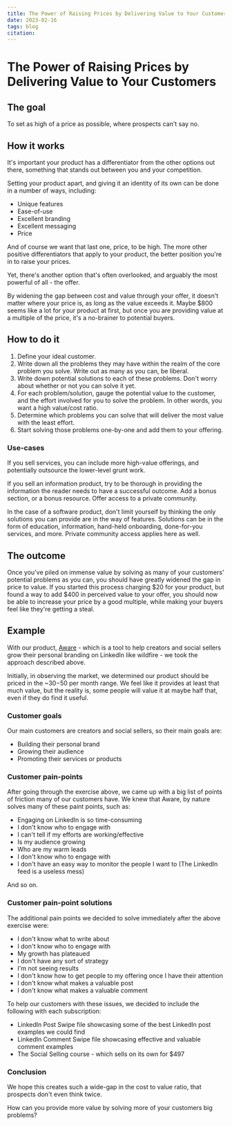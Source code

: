 ```yaml
---
title: The Power of Raising Prices by Delivering Value to Your Customers
date: 2023-02-16
tags: blog
citation: 
---
```


# The Power of Raising Prices by Delivering Value to Your Customers

## The goal

To set as high of a price as possible, where prospects can't say no.

## How it works

It's important your product has a differentiator from the other options out there, something that stands out between you and your competition.

Setting your product apart, and giving it an identity of its own can be done in a number of ways, including:
* Unique features
* Ease-of-use
* Excellent branding
* Excellent messaging
* Price

And of course we want that last one, price, to be high. The more other positive differentiators that apply to your product, the better position you're in to raise your prices.

Yet, there's another option that's often overlooked, and arguably the most powerful of all - the offer.

By widening the gap between cost and value through your offer, it doesn't matter where your price is, as long as the value exceeds it. Maybe $800 seems like a lot for your product at first, but once you are providing value at a multiple of the price, it's a no-brainer to potential buyers.

## How to do it

1. Define your ideal customer.
2. Write down all the problems they may have within the realm of the core problem you solve. Write out as many as you can, be liberal.
3. Write down potential solutions to each of these problems. Don't worry about whether or not you can solve it yet.
4. For each problem/solution, gauge the potential value to the customer, and the effort involved for you to solve the problem. In other words, you want a high value/cost ratio.
5. Determine which problems you can solve that will deliver the most value with the least effort.
6. Start solving those problems one-by-one and add them to your offering.

### Use-cases

If you sell services, you can include more high-value offerings, and potentially outsource the lower-level grunt work.

If you sell an information product, try to be thorough in providing the information the reader needs to have a successful outcome. Add a bonus section, or a bonus resource. Offer access to a private community.

In the case of a software product, don't limit yourself by thinking the only solutions you can provide are in the way of features. Solutions can be in the form of education, information, hand-held onboarding, done-for-you services, and more. Private community access applies here as well.

## The outcome

Once you've piled on immense value by solving as many of your customers' potential problems as you can, you should have greatly widened the gap in price to value. If you started this process charging $20 for your product, but found a way to add $400 in perceived value to your offer, you should now be able to increase your price by a good multiple, while making your buyers feel like they're getting a steal.

## Example

With our product, [Aware](https://www.useaware.co) - which is a tool to help creators and social sellers grow their personal branding on LinkedIn like wildfire - we took the approach described above.

Initially, in observing the market, we determined our product should be priced in the ~$30-$50 per month range. We feel like it provides at least that much value, but the reality is, some people will value it at maybe half that, even if they do find it useful.

### Customer goals

Our main customers are creators and social sellers, so their main goals are:
* Building their personal brand
* Growing their audience
* Promoting their services or products

### Customer pain-points

After going through the exercise above, we came up with a big list of points of friction many of our customers have. We knew that Aware, by nature solves many of these paint points, such as:
* Engaging on LinkedIn is so time-consuming
* I don't know who to engage with
* I can't tell if my efforts are working/effective
* Is my audience growing
* Who are my warm leads
* I don't know who to engage with
* I don't have an easy way to monitor the people I want to (The LinkedIn feed is a useless mess)

And so on.

### Customer pain-point solutions

The additional pain points we decided to solve immediately after the above exercise were:
* I don't know what to write about
* I don't know who to engage with
* My growth has plateaued
* I don't have any sort of strategy
* I'm not seeing results
* I don't know how to get people to my offering once I have their attention
* I don't know what makes a valuable post
* I don't know what makes a valuable comment

To help our customers with these issues, we decided to include the following with each subscription:
* LinkedIn Post Swipe file showcasing some of the best LinkedIn post examples we could find
* LinkedIn Comment Swipe file showcasing effective and valuable comment examples
* The Social Selling course - which sells on its own for $497

### Conclusion

We hope this creates such a wide-gap in the cost to value ratio, that prospects don't even think twice.

How can you provide more value by solving more of your customers big problems?


<!--

**Author's note:**
This approach is popularized by Alex Hormozi in $100M Offers

Opposes: [The best publicity is "free"](20230213172057.md)

-->
